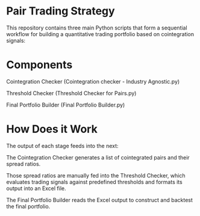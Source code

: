 # Pair Trading Strategy
This repository contains three main Python scripts that form a sequential workflow for building a quantitative trading portfolio based on cointegration signals:

# Components
Cointegration Checker (Cointegration checker - Industry Agnostic.py)

Threshold Checker (Threshold Checker for Pairs.py)

Final Portfolio Builder (Final Portfolio Builder.py)

# How Does it Work
The output of each stage feeds into the next:

The Cointegration Checker generates a list of cointegrated pairs and their spread ratios.

Those spread ratios are manually fed into the Threshold Checker, which evaluates trading signals against predefined thresholds and formats its output into an Excel file.

The Final Portfolio Builder reads the Excel output to construct and backtest the final portfolio.
